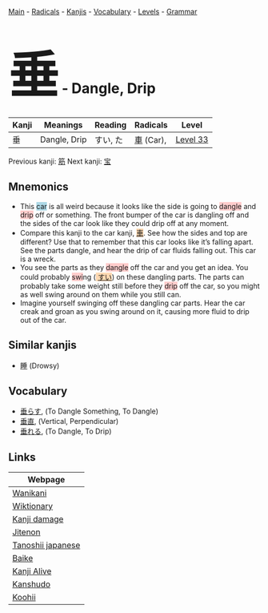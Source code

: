 <style> bigfont {font-size: 100px}</style>
[Main](../index.md) -
[Radicals](../radicals.md) -
[Kanjis](../kanjis.md) -
[Vocabulary](../vocabulary.md) -
[Levels](../levels.md) -
[Grammar](../grammar.md)
# <bigfont> 垂</bigfont> - Dangle, Drip 

| Kanji | Meanings | Reading | Radicals | Level |
| --- | --- | --- | --- | --- |
| 垂 | Dangle, Drip | すい, た | [車](../radicals/車.md) (Car),  | [Level 33](../levels/wk_level33.md) |

Previous kanji: [筋](筋.md) Next kanji: [宝](宝.md) 

## Mnemonics
 * This <span style="background-color:#ADD8E6"> car</span> is all weird because it looks like the side is going to <span style="background-color:#ffcccb"> dangle</span> and <span style="background-color:#ffcccb"> drip</span> off or something. The front bumper of the car is dangling off and the sides of the car look like they could drip off at any moment.
* Compare this kanji to the car kanji, <span style="background-color:#fed8b1"> [車](https://jisho.org/search/車)</span>. See how the sides and top are different? Use that to remember that this car looks like it’s falling apart. See the parts dangle, and hear the drip of car fluids falling out. This car is a wreck.
* You see the parts as they <span style="background-color:#ffcccb"> dangle</span> off the car and you get an idea. You could probably <span style="background-color:#ffcccb"> swi</span>ng (<span style="background-color:#fed8b1"> [すい](https://jisho.org/search/すい)</span>) on these dangling parts. The parts can probably take some weight still before they <span style="background-color:#ffcccb"> drip</span> off the car, so you might as well swing around on them while you still can.
* Imagine yourself swinging off these dangling car parts. Hear the car creak and groan as you swing around on it, causing more fluid to drip out of the car.


## Similar kanjis
 * [睡](睡.md) (Drowsy)


## Vocabulary
 * [垂らす](../vocabulary/垂.md), (To Dangle Something, To Dangle)
* [垂直](../vocabulary/垂.md), (Vertical, Perpendicular)
* [垂れる](../vocabulary/垂.md), (To Dangle, To Drip)



## Links 

| Webpage |
| --- |
| [Wanikani          ](https://www.wanikani.com/kanji/垂) |
| [Wiktionary        ](https://en.wiktionary.org/wiki/垂) |
| [Kanji damage      ](http://www.kanjidamage.com/kanji/search?utf8=✓&q=垂) |
| [Jitenon           ](https://jitenon.com/kanji/垂) |
| [Tanoshii japanese ](https://www.tanoshiijapanese.com/dictionary/kanji.cfm?k=垂) |
| [Baike             ](https://baike.baidu.com/item/垂) |
| [Kanji Alive       ](https://app.kanjialive.com/垂) |
| [Kanshudo          ](https://www.kanshudo.com/searchmn?q=垂) |
| [Koohii            ](https://kanji.koohii.com/study/kanji/垂) |
